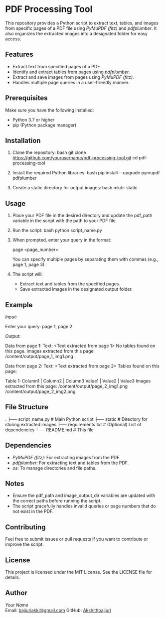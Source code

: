 # PDF Processing Tool

This repository provides a Python script to extract text, tables, and images from specific pages of a PDF file using *PyMuPDF (fitz)* and *pdfplumber*. It also organizes the extracted images into a designated folder for easy access.

## Features
- Extract text from specified pages of a PDF.
- Identify and extract tables from pages using *pdfplumber*.
- Extract and save images from pages using *PyMuPDF (fitz)*.
- Handles multiple page queries in a user-friendly manner.

## Prerequisites
Make sure you have the following installed:
- Python 3.7 or higher
- pip (Python package manager)

## Installation
1. Clone the repository:
   bash
   git clone https://github.com/yourusername/pdf-processing-tool.git
   cd pdf-processing-tool
   

2. Install the required Python libraries:
   bash
   pip install --upgrade pymupdf pdfplumber
   

3. Create a static directory for output images:
   bash
   mkdir static
   

## Usage

1. Place your PDF file in the desired directory and update the pdf_path variable in the script with the path to your PDF file.

2. Run the script:
   bash
   python script_name.py
   

3. When prompted, enter your query in the format:
   
   page <page_number>
   
   You can specify multiple pages by separating them with commas (e.g., page 1, page 3).

4. The script will:
   - Extract text and tables from the specified pages.
   - Save extracted images in the designated output folder.

## Example
*Input:*

Enter your query: page 1, page 2


*Output:*

Data from page 1:
Text:
<Text extracted from page 1>
No tables found on this page.
Images extracted from this page:
 /content/output/page_1_img1.png

Data from page 2:
Text:
<Text extracted from page 2>
Tables found on this page:

Table 1:
Column1 | Column2 | Column3
Value1  | Value2  | Value3
Images extracted from this page:
 /content/output/page_2_img1.png
 /content/output/page_2_img2.png


## File Structure

.
├── script_name.py       # Main Python script
├── static               # Directory for storing extracted images
├── requirements.txt     # (Optional) List of dependencies
└── README.md            # This file


## Dependencies
- *PyMuPDF (fitz):* For extracting images from the PDF.
- *pdfplumber:* For extracting text and tables from the PDF.
- *os:* To manage directories and file paths.

## Notes
- Ensure the pdf_path and image_output_dir variables are updated with the correct paths before running the script.
- The script gracefully handles invalid queries or page numbers that do not exist in the PDF.

## Contributing
Feel free to submit issues or pull requests if you want to contribute or improve the script.

## License
This project is licensed under the MIT License. See the LICENSE file for details.

## Author
*Your Name*  
Email: bajjuriakki@gmail.com
GitHub: [Akshithbajjuri](https://github.com/Akshithbajjuri)
